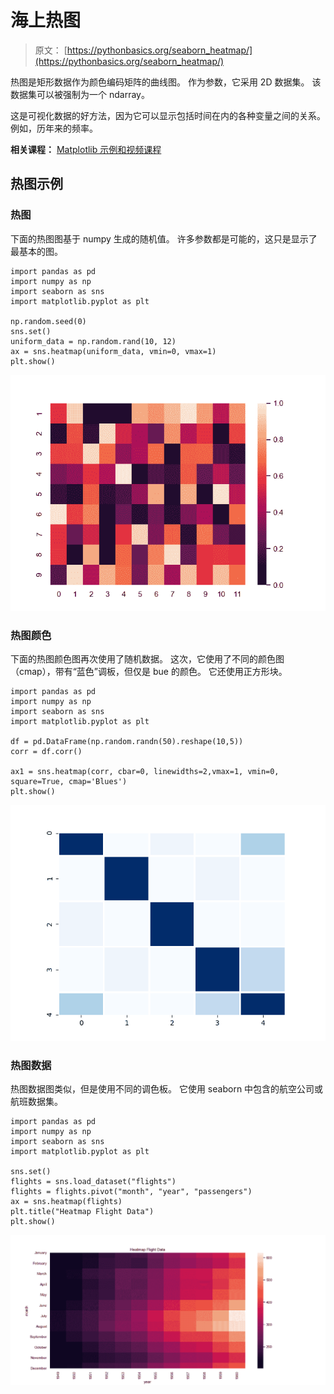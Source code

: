 # 海上热图

> 原文： [https://pythonbasics.org/seaborn_heatmap/](https://pythonbasics.org/seaborn_heatmap/)

热图是矩形数据作为颜色编码矩阵的曲线图。 作为参数，它采用 2D 数据集。 该数据集可以被强制为一个 ndarray。

这是可视化数据的好方法，因为它可以显示包括时间在内的各种变量之间的关系。 例如，历年来的频率。

**相关课程：** [Matplotlib 示例和视频课程](https://gum.co/mpdp)

## 热图示例

### 热图

下面的热图图基于 numpy 生成的随机值。 许多参数都是可能的，这只是显示了最基本的图。

```
import pandas as pd
import numpy as np
import seaborn as sns
import matplotlib.pyplot as plt

np.random.seed(0)
sns.set()
uniform_data = np.random.rand(10, 12)
ax = sns.heatmap(uniform_data, vmin=0, vmax=1)
plt.show()

```

![heatmap](img/7c1fd991881176a5622039e83abd17c8.jpg)

### 热图颜色

下面的热图颜色图再次使用了随机数据。 这次，它使用了不同的颜色图（cmap），带有“蓝色”调板，但仅是 bue 的颜色。 它还使用正方形块。

```
import pandas as pd
import numpy as np
import seaborn as sns
import matplotlib.pyplot as plt

df = pd.DataFrame(np.random.randn(50).reshape(10,5))
corr = df.corr()

ax1 = sns.heatmap(corr, cbar=0, linewidths=2,vmax=1, vmin=0, square=True, cmap='Blues')
plt.show()

```

![heatmap colors](img/fa730ce5ba742c146bfa8b3dac4a6a46.jpg)

### 热图数据

热图数据图类似，但是使用不同的调色板。 它使用 seaborn 中包含的航空公司或航班数据集。

```
import pandas as pd
import numpy as np
import seaborn as sns
import matplotlib.pyplot as plt

sns.set()
flights = sns.load_dataset("flights")
flights = flights.pivot("month", "year", "passengers")
ax = sns.heatmap(flights)
plt.title("Heatmap Flight Data")
plt.show()

```

![heatmap data](img/7506d8c32012e87ad7690628ef32dde1.jpg)